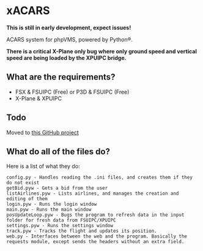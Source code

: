 # xACARS
**This is still in early development, expect issues!**

ACARS system for phpVMS, powered by Python®.

**There is a critical X-Plane only bug where only ground speed and vertical speed are being loaded by the XPUIPC bridge.**

## What are the requirements?
- FSX  & FSUIPC (Free) or P3D & FSUIPC (Free)
- X-Plane & XPUIPC

## Todo
Moved to [this GitHub project](https://github.com/slimit75/xACARS/projects/1)

## What do all of the files do?
Here is a list of what they do:

```
config.py - Handles reading the .ini files, and creates them if they do not exist
getBid.pyw - Gets a bid from the user
listAirlines.pyw - Lists airlines, and manages the creation and editing of them
login.pyw - Runs the login window
main.pyw - Runs the main window
posUpdateLoop.pyw - Bugs the program to refresh data in the input folder for fresh data from FSUIPC/XPUIPC
settings.pyw - Runs the settings window
track.pyw - Tracks the flight and updates its position.
web.py - Interfaces between the web and the program. Basically the requests module, except sends the headers without an extra field.
```
